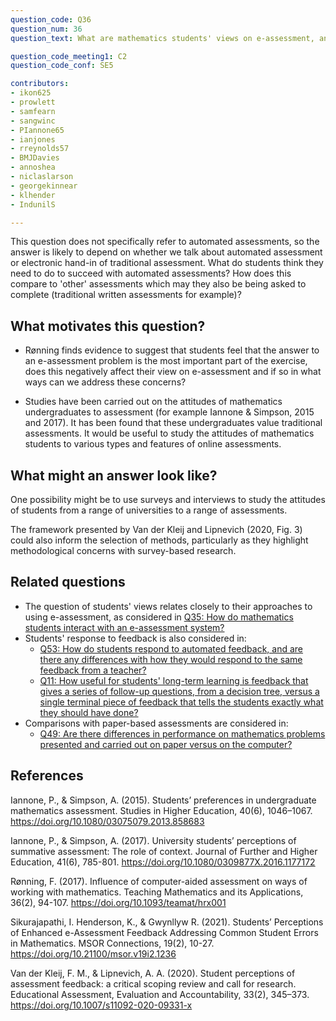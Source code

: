 ```yaml
---
question_code: Q36 
question_num: 36 
question_text: What are mathematics students' views on e-assessment, and what are their expectations from automated feedback?

question_code_meeting1: C2 
question_code_conf: SE5 

contributors: 
- ikon625
- prowlett
- samfearn
- sangwinc
- PIannone65
- ianjones
- rreynolds57
- BMJDavies
- annoshea
- niclaslarson
- georgekinnear
- klhender
- IndunilS

---
```

This question does not specifically refer to automated assessments, so the answer is likely to depend on whether we talk about automated assessment or electronic hand-in of traditional assessment. What do students think they need to do to succeed with automated assessments? How does this compare to 'other' assessments which may they also be being asked to complete (traditional written assessments for example)?

## What motivates this question?

* Rønning finds evidence to suggest that students feel that the answer to an e-assessment problem is the most important part of the exercise, does this negatively affect their view on e-assessment and if so in what ways can we address these concerns?

* Studies have been carried out on the attitudes of mathematics undergraduates to assessment (for example Iannone & Simpson, 2015 and 2017). It has been found that these undergraduates value traditional assessments. It would be useful to study the attitudes of mathematics students to various types and features of online assessments. 

## What might an answer look like?

One possibility might be to use surveys and interviews to study the attitudes of students from a range of universities to a range of assessments.

The framework presented by Van der Kleij and Lipnevich (2020, Fig. 3) could also inform the selection of methods, particularly as they highlight methodological concerns with survey-based research.

## Related questions

* The question of students' views relates closely to their approaches to using e-assessment, as considered in [Q35: How do mathematics students interact with an e-assessment system?](Q35)
* Students' response to feedback is also considered in:
  - [Q53: How do students respond to automated feedback, and are there any differences with how they would respond to the same feedback from a teacher?](Q53)
  - [Q11: How useful for students' long-term learning is feedback that gives a series of follow-up questions, from a decision tree, versus a single terminal piece of feedback that tells the students exactly what they should have done?](Q11)
* Comparisons with paper-based assessments are considered in:
  - [Q49: Are there differences in performance on mathematics problems presented and carried out on paper versus on the computer?](Q49)

## References

Iannone, P., & Simpson, A. (2015). Students’ preferences in undergraduate mathematics assessment. Studies in Higher Education, 40(6), 1046–1067. https://doi.org/10.1080/03075079.2013.858683

Iannone, P., & Simpson, A. (2017). University students’ perceptions of summative assessment: The role of context. Journal of Further and Higher Education, 41(6), 785-801. https://doi.org/10.1080/0309877X.2016.1177172

Rønning, F. (2017). Influence of computer-aided assessment on ways of working with mathematics. Teaching Mathematics and its Applications, 36(2), 94-107. https://doi.org/10.1093/teamat/hrx001

Sikurajapathi, I. Henderson, K., & Gwynllyw R. (2021). Students’ Perceptions of Enhanced e-Assessment Feedback Addressing Common Student Errors in Mathematics. MSOR Connections, 19(2), 10-27. https://doi.org/10.21100/msor.v19i2.1236

Van der Kleij, F. M., & Lipnevich, A. A. (2020). Student perceptions of assessment feedback: a critical scoping review and call for research. Educational Assessment, Evaluation and Accountability, 33(2), 345–373. https://doi.org/10.1007/s11092-020-09331-x

